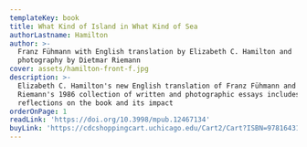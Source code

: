 ```yaml
---
templateKey: book
title: What Kind of Island in What Kind of Sea
authorLastname: Hamilton
author: >-
  Franz Fühmann with English translation by Elizabeth C. Hamilton and
  photography by Dietmar Riemann
cover: assets/hamilton-front-f.jpg
description: >-
  Elizabeth C. Hamilton's new English translation of Franz Fühmann and Dietmar
  Riemann's 1986 collection of written and photographic essays includes
  reflections on the book and its impact
orderOnPage: 1
readLink: 'https://doi.org/10.3998/mpub.12467134'
buyLink: 'https://cdcshoppingcart.uchicago.edu/Cart2/Cart?ISBN=9781643150277&PRESS=lever'
---
```

